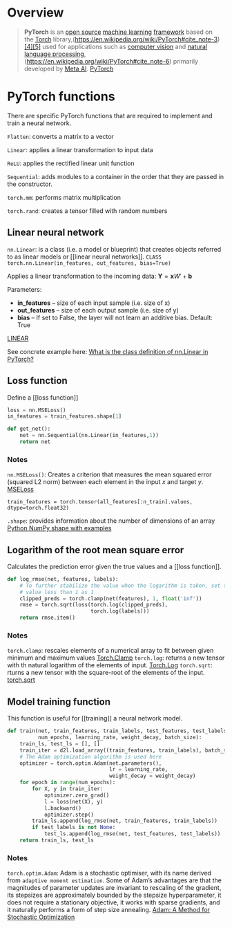 # Overview
> **PyTorch** is an [open source](https://en.wikipedia.org/wiki/Open_source "Open source") [machine learning](https://en.wikipedia.org/wiki/Machine_learning "Machine learning") [framework](https://en.wikipedia.org/wiki/Software_framework "Software framework") based on the [Torch](https://en.wikipedia.org/wiki/Torch_(machine_learning) "Torch (machine learning)") library,(https://en.wikipedia.org/wiki/PyTorch#cite_note-3)[[4]](https://en.wikipedia.org/wiki/PyTorch#cite_note-4)[[5]](https://en.wikipedia.org/wiki/PyTorch#cite_note-5) used for applications such as [computer vision](https://en.wikipedia.org/wiki/Computer_vision "Computer vision") and [natural language processing](https://en.wikipedia.org/wiki/Natural_language_processing "Natural language processing"),(https://en.wikipedia.org/wiki/PyTorch#cite_note-6) primarily developed by [Meta AI](https://en.wikipedia.org/wiki/Meta_AI "Meta AI").
>[PyTorch](https://en.wikipedia.org/wiki/PyTorch)

# PyTorch functions
There are specific PyTorch functions that are required to implement and train a neural network.

`Flatten`: converts a matrix to a vector

`Linear`: applies a linear transformation to input data

`ReLU`: applies the rectified linear unit function

`Sequential`: adds modules to a container in the order that they are passed in the constructor.

`torch.mm`: performs matrix multiplication

`torch.rand`: creates a tensor filled with random numbers

## Linear neural network
`nn.Linear`: is a class (i.e. a model or blueprint) that creates objects referred to as linear models or [[linear neural networks]]. `CLASS torch.nn.Linear(in_features, out_features, bias=True)`

Applies a linear transformation to the incoming data: $\boldsymbol{Y} = \boldsymbol{x}W' + \boldsymbol{b}$ 

Parameters:

-   **in_features** – size of each input sample (i.e. size of x)
-   **out_features** – size of each output sample (i.e. size of y)
-   **bias** – If set to False, the layer will not learn an additive bias. Default: True

[LINEAR](https://pytorch.org/docs/stable/generated/torch.nn.Linear.html?highlight=nn%20linear#torch.nn.Linear)

See concrete example here: [What is the class definition of nn.Linear in PyTorch?](https://stackoverflow.com/questions/54916135/what-is-the-class-definition-of-nn-linear-in-pytorch)

## Loss function
Define a [[loss function]]
```python
loss = nn.MSELoss()
in_features = train_features.shape[1]

def get_net():
    net = nn.Sequential(nn.Linear(in_features,1))
    return net
```

### Notes
`nn.MSELoss()`: Creates a criterion that measures the mean squared error (squared L2 norm) between each element in the input *x* and target *y*. [MSELoss](https://pytorch.org/docs/stable/generated/torch.nn.MSELoss.html)

`train_features = torch.tensor(all_features[:n_train].values, dtype=torch.float32)` 

`.shape`: provides information about the number of dimensions of an array [Python NumPy shape with examples](https://pythonguides.com/python-numpy-shape/) 

## Logarithm of the root mean square error
Calculates the prediction error given the true values and a [[loss function]].
```python
def log_rmse(net, features, labels):
    # To further stabilize the value when the logarithm is taken, set the
    # value less than 1 as 1
    clipped_preds = torch.clamp(net(features), 1, float('inf'))
    rmse = torch.sqrt(loss(torch.log(clipped_preds),
                           torch.log(labels)))
    return rmse.item()
```

### Notes
`torch.clamp`: rescales elements of a numerical array to fit between given minimum and maximum values [Torch.Clamp](https://pytorch.org/docs/stable/generated/torch.clamp.html#torch.clamp)
`torch.log`: returns a new tensor with th natural logarithm of the elements of input. [Torch.Log](https://pytorch.org/docs/stable/generated/torch.log.html) 
`torch.sqrt`: rturns a new tensor with the square-root of the elements of the input. [torch.sqrt](https://pytorch.org/docs/stable/generated/torch.sqrt.html)  

## Model training function
This function is useful for [[training]] a neural network model.
```python
def train(net, train_features, train_labels, test_features, test_labels,
          num_epochs, learning_rate, weight_decay, batch_size):
    train_ls, test_ls = [], []
    train_iter = d2l.load_array((train_features, train_labels), batch_size)
    # The Adam optimization algorithm is used here
    optimizer = torch.optim.Adam(net.parameters(),
                                 lr = learning_rate,
                                 weight_decay = weight_decay)
    for epoch in range(num_epochs):
        for X, y in train_iter:
            optimizer.zero_grad()
            l = loss(net(X), y)
            l.backward()
            optimizer.step()
        train_ls.append(log_rmse(net, train_features, train_labels))
        if test_labels is not None:
            test_ls.append(log_rmse(net, test_features, test_labels))
    return train_ls, test_ls
```

### Notes
`torch.optim.Adam`: Adam is a stochastic optimiser, with its name derived from `adaptive moment estimation`. Some of Adam’s advantages are that the magnitudes of parameter updates are invariant to rescaling of the gradient, its stepsizes are approximately bounded by the stepsize hyperparameter, it does not require a stationary objective, it works with sparse gradients, and it naturally performs a form of step size annealing. [Adam: A Method for Stochastic Optimization](https://arxiv.org/pdf/1412.6980.pdf) 

